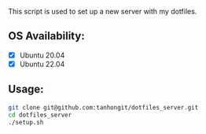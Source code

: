 
This script is used to set up a new server with my dotfiles.

## OS Availability:
- [x] Ubuntu 20.04
- [x] Ubuntu 22.04

## Usage:

```bash
git clone git@github.com:tanhongit/dotfiles_server.git
cd dotfiles_server
./setup.sh
```
